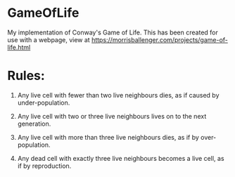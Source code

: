 # GameOfLife
My implementation of Conway's Game of Life. This has been created for use with a webpage, view at https://morrisballenger.com/projects/game-of-life.html

# Rules: 
1) Any live cell with fewer than two live neighbours dies, as if caused by under-population.

2) Any live cell with two or three live neighbours lives on to the next generation.

3) Any live cell with more than three live neighbours dies, as if by over-population.

4) Any dead cell with exactly three live neighbours becomes a live cell, as if by reproduction.
